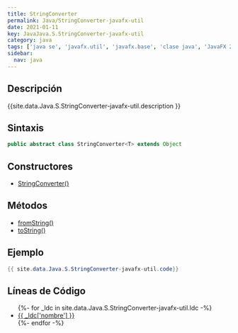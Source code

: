 ```yaml
---
title: StringConverter
permalink: Java/StringConverter-javafx-util
date: 2021-01-11
key: JavaJava.S.StringConverter-javafx-util
category: java
tags: ['java se', 'javafx.util', 'javafx.base', 'clase java', 'JavaFX 2.0']
sidebar: 
  nav: java
---
```


## Descripción
{{site.data.Java.S.StringConverter-javafx-util.description }}

## Sintaxis
~~~java
public abstract class StringConverter<T> extends Object
~~~

## Constructores
* [StringConverter()](/Java/StringConverter-javafx-util/StringConverter/)

## Métodos
* [fromString()](/Java/StringConverter-javafx-util/fromString)
* [toString()](/Java/StringConverter-javafx-util/toString)

## Ejemplo
~~~java
{{ site.data.Java.S.StringConverter-javafx-util.code}}
~~~

## Líneas de Código
<ul>
{%- for _ldc in site.data.Java.S.StringConverter-javafx-util.ldc -%}
   <li>
       <a href="{{_ldc['url'] }}">{{ _ldc['nombre'] }}</a>
   </li>
{%- endfor -%}
</ul>

